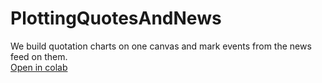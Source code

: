 # PlottingQuotesAndNews
We build quotation charts on one canvas and mark events from the news feed on them.  
[Open in colab](https://colab.research.google.com/github/gggrafff/PlottingQuotesAndNews/blob/main/moex_news_plot.ipynb)  
